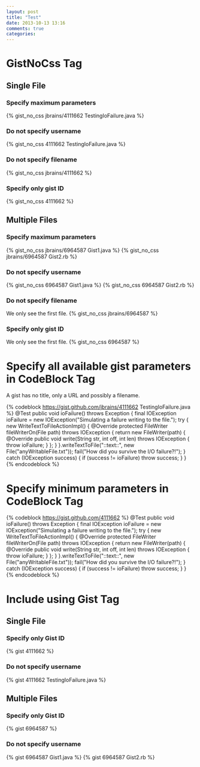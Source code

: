 ```yaml
---
layout: post
title: "Test"
date: 2013-10-13 13:16
comments: true
categories: 
---
```

# GistNoCss Tag

## Single File

### Specify maximum parameters
{% gist_no_css jbrains/4111662 TestingIoFailure.java %}

### Do not specify username
{% gist_no_css 4111662 TestingIoFailure.java %}

### Do not specify filename
{% gist_no_css jbrains/4111662 %}

### Specify only gist ID
{% gist_no_css 4111662 %}

## Multiple Files

### Specify maximum parameters
{% gist_no_css jbrains/6964587 Gist1.java %}
{% gist_no_css jbrains/6964587 Gist2.rb %}

### Do not specify username
{% gist_no_css 6964587 Gist1.java %}
{% gist_no_css 6964587 Gist2.rb %}

### Do not specify filename
We only see the first file.
{% gist_no_css jbrains/6964587 %}

### Specify only gist ID
We only see the first file.
{% gist_no_css 6964587 %}

# Specify all available gist parameters in CodeBlock Tag

A gist has no title, only a URL and possibly a filename.

{% codeblock https://gist.github.com/jbrains/4111662 TestingIoFailure.java %}
@Test
public void ioFailure() throws Exception {
    final IOException ioFailure = new IOException("Simulating a failure writing to the file.");
    try {
        new WriteTextToFileActionImpl() {
            @Override
            protected FileWriter fileWriterOn(File path) throws IOException {
                return new FileWriter(path) {
                    @Override
                    public void write(String str, int off, int len) throws IOException {
                        throw ioFailure;
                    }
                };
            }
        }.writeTextToFile("::text::", new File("anyWritableFile.txt"));
        fail("How did you survive the I/O failure?!");
    } catch (IOException success) {
        if (success != ioFailure)
            throw success;
    }
}
{% endcodeblock %}

# Specify minimum parameters in CodeBlock Tag

{% codeblock https://gist.github.com/4111662 %}
@Test
public void ioFailure() throws Exception {
    final IOException ioFailure = new IOException("Simulating a failure writing to the file.");
    try {
        new WriteTextToFileActionImpl() {
            @Override
            protected FileWriter fileWriterOn(File path) throws IOException {
                return new FileWriter(path) {
                    @Override
                    public void write(String str, int off, int len) throws IOException {
                        throw ioFailure;
                    }
                };
            }
        }.writeTextToFile("::text::", new File("anyWritableFile.txt"));
        fail("How did you survive the I/O failure?!");
    } catch (IOException success) {
        if (success != ioFailure)
            throw success;
    }
}
{% endcodeblock %}

# Include using Gist Tag

## Single File

### Specify only Gist ID
{% gist 4111662 %}

### Do not specify username
{% gist 4111662 TestingIoFailure.java %}

## Multiple Files

### Specify only Gist ID
{% gist 6964587 %}

### Do not specify username
{% gist 6964587 Gist1.java %}
{% gist 6964587 Gist2.rb %}

